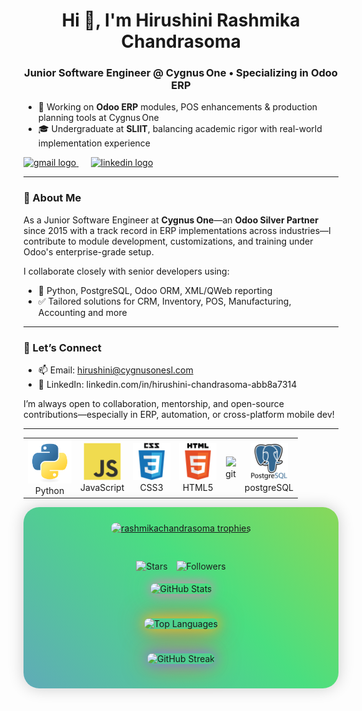 <h1 align="center">Hi 👋, I'm Hirushini Rashmika Chandrasoma</h1>

<div align="center">
  <h3 align="center">Junior Software Engineer @ Cygnus One • Specializing in Odoo ERP</h3>
</div>

- 🚀 Working on **Odoo ERP** modules, POS enhancements & production planning tools at Cygnus One
- 🎓 Undergraduate at **SLIIT**, balancing academic rigor with real-world implementation experience

<div align="left">
  <a href="mailto:hirushini@cygnusonesl.com" target="_blank" rel="noreferrer">
    <img src="https://img.shields.io/static/v1?message=Gmail&logo=gmail&label=&color=D14836&logoColor=white&labelColor=&style=for-the-badge" height="35" alt="gmail logo"  />
  </a>&nbsp;&nbsp;&nbsp;&nbsp;
  <a href="https://www.linkedin.com/in/hirushini-chandrasoma-abb8a7314" target="_blank" rel="noreferrer">
    <img src="https://img.shields.io/static/v1?message=LinkedIn&logo=linkedin&label=&color=0077B5&logoColor=white&labelColor=&style=for-the-badge" height="35" alt="linkedin logo"  />
  </a>
</div>

---

### 💼 About Me

As a Junior Software Engineer at **Cygnus One**—an **Odoo Silver Partner** since 2015 with a track record in ERP implementations across industries—I contribute to module development, customizations, and training under Odoo's enterprise-grade setup.

I collaborate closely with senior developers using:
- 🐍 Python, PostgreSQL, Odoo ORM, XML/QWeb reporting
- ✅ Tailored solutions for CRM, Inventory, POS, Manufacturing, Accounting and more

---

### 🚀 Let’s Connect

- 📫 Email: [hirushini@cygnusonesl.com](mailto:hirushini@cygnusoneslcom)  
- 🔗 LinkedIn: linkedin.com/in/hirushini-chandrasoma-abb8a7314  

I’m always open to collaboration, mentorship, and open-source contributions—especially in ERP, automation, or cross-platform mobile dev!

---

<table>
  <tr>
    <td align="center">
      <img width="70px" src="https://raw.githubusercontent.com/devicons/devicon/master/icons/python/python-original.svg" /><br>Python
    </td>
    <td align="center">
      <img width="60px" src="https://raw.githubusercontent.com/devicons/devicon/master/icons/javascript/javascript-original.svg" /><br>JavaScript
    </td>
     <td align="center">
      <img width="60px" src="https://raw.githubusercontent.com/devicons/devicon/master/icons/css3/css3-original-wordmark.svg" /><br>CSS3
    </td>
    <td align="center">
      <img width="60px" src="https://raw.githubusercontent.com/devicons/devicon/master/icons/html5/html5-original-wordmark.svg" /><br>HTML5
    </td>
    <td align="center">
      <img width="60px" src="https://www.vectorlogo.zone/logos/git-scm/git-scm-icon.svg" /><br>git
    </td>
    <td align="center">
      <img width="60px" src="https://raw.githubusercontent.com/devicons/devicon/master/icons/postgresql/postgresql-original-wordmark.svg" /><br>postgreSQL
    </td>
  </tr>
</table>

<div align="center" style="
  background: linear-gradient(45deg, #ff6ec4, #7873f5, #4ade80, #facc15, #f97316, #ef4444);
  background-size: 600% 600%;
  animation: rainbowBG 15s ease infinite;
  padding: 25px;
  border-radius: 25px;
  max-width: 850px;
  margin: auto;
  box-shadow: 0 0 25px rgba(0,0,0,0.2);
  ">

  
  <a href="https://github.com/ryo-ma/github-profile-trophy" target="_blank">
    <img 
      src="https://github-profile-trophy.vercel.app/?username=rashmikachandrasoma&theme=radical" 
      alt="rashmikachandrasoma trophies" 
      style="border-radius: 20px; margin-bottom: 25px; max-width: 100%; animation: bounce 2s infinite;" />
  </a>
  <p>
    <img src="https://img.shields.io/github/stars/rashmikachandrasoma?style=for-the-badge&logo=github&logoColor=white&color=purple&labelColor=pink&animation=pulse" alt="Stars" style="margin: 5px;" />
    <img src="https://img.shields.io/github/followers/rashmikachandrasoma?style=for-the-badge&logo=github&logoColor=white&color=orange&labelColor=red&animation=ping" alt="Followers" style="margin: 5px;" />
  </p>

  <img 
    src="https://github-readme-stats.vercel.app/api?username=rashmikachandrasoma&show_icons=true&theme=radical&hide_border=true" 
    alt="GitHub Stats" 
    style="border-radius: 20px; box-shadow: 0 0 20px #ff6ec4, 0 0 40px #4ade80; margin-bottom: 25px; max-width: 100%;" />

  <img 
    src="https://github-readme-stats.vercel.app/api/top-langs/?username=rashmikachandrasoma&layout=compact&theme=radical&hide_border=true" 
    alt="Top Languages" 
    style="border-radius: 20px; box-shadow: 0 0 20px #facc15, 0 0 40px #ef4444; margin-bottom: 25px; max-width: 100%;" />

  <img 
    src="https://github-readme-streak-stats.herokuapp.com/?user=rashmikachandrasoma&theme=radical&hide_border=true" 
    alt="GitHub Streak" 
    style="border-radius: 20px; box-shadow: 0 0 20px #7873f5, 0 0 40px #f97316; max-width: 100%;" />

</div>




